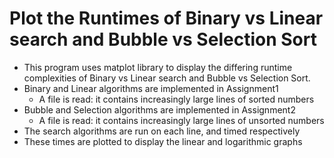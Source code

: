 # Plot the Runtimes of Binary vs Linear search and Bubble vs Selection Sort

- This program uses matplot library to display the differing runtime complexities of Binary vs Linear search and Bubble vs Selection Sort.
- Binary and Linear algorithms are implemented in Assignment1
  - A file is read: it contains increasingly large lines of sorted numbers
- Bubble and Selection algorithms are implemented in Assignment2
  - A file is read: it contains increasingly large lines of unsorted numbers 
- The search algorithms are run on each line, and timed respectively
- These times are plotted to display the linear and logarithmic graphs
